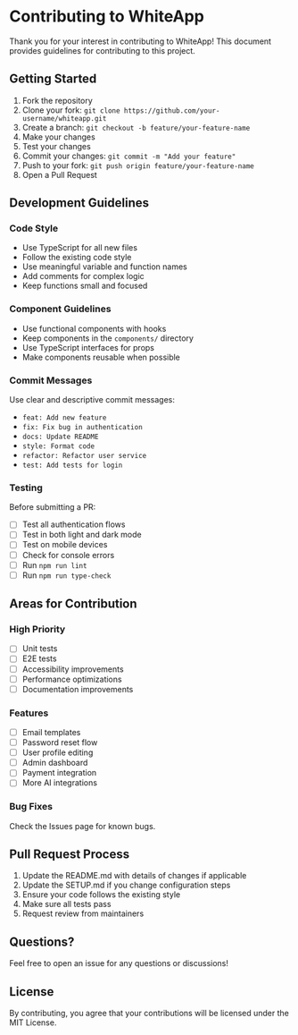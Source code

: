 # Contributing to WhiteApp

Thank you for your interest in contributing to WhiteApp! This document provides guidelines for contributing to this project.

## Getting Started

1. Fork the repository
2. Clone your fork: `git clone https://github.com/your-username/whiteapp.git`
3. Create a branch: `git checkout -b feature/your-feature-name`
4. Make your changes
5. Test your changes
6. Commit your changes: `git commit -m "Add your feature"`
7. Push to your fork: `git push origin feature/your-feature-name`
8. Open a Pull Request

## Development Guidelines

### Code Style

- Use TypeScript for all new files
- Follow the existing code style
- Use meaningful variable and function names
- Add comments for complex logic
- Keep functions small and focused

### Component Guidelines

- Use functional components with hooks
- Keep components in the `components/` directory
- Use TypeScript interfaces for props
- Make components reusable when possible

### Commit Messages

Use clear and descriptive commit messages:

- `feat: Add new feature`
- `fix: Fix bug in authentication`
- `docs: Update README`
- `style: Format code`
- `refactor: Refactor user service`
- `test: Add tests for login`

### Testing

Before submitting a PR:

- [ ] Test all authentication flows
- [ ] Test in both light and dark mode
- [ ] Test on mobile devices
- [ ] Check for console errors
- [ ] Run `npm run lint`
- [ ] Run `npm run type-check`

## Areas for Contribution

### High Priority

- [ ] Unit tests
- [ ] E2E tests
- [ ] Accessibility improvements
- [ ] Performance optimizations
- [ ] Documentation improvements

### Features

- [ ] Email templates
- [ ] Password reset flow
- [ ] User profile editing
- [ ] Admin dashboard
- [ ] Payment integration
- [ ] More AI integrations

### Bug Fixes

Check the Issues page for known bugs.

## Pull Request Process

1. Update the README.md with details of changes if applicable
2. Update the SETUP.md if you change configuration steps
3. Ensure your code follows the existing style
4. Make sure all tests pass
5. Request review from maintainers

## Questions?

Feel free to open an issue for any questions or discussions!

## License

By contributing, you agree that your contributions will be licensed under the MIT License.

